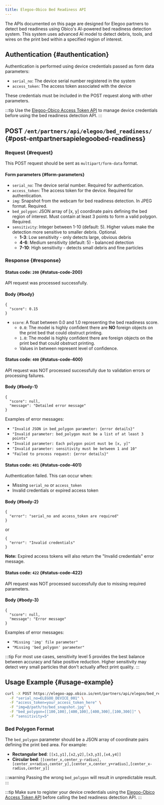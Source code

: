 ```yaml
---
title: Elegoo-Obico Bed Readiness API
---
```


The APIs documented on this page are designed for Elegoo partners to detect bed readiness using Obico's AI-powered bed readiness detection system. This system uses advanced AI model to detect debris, tools, and wires on the print bed within a specified region of interest.


## Authentication {#authentication}

Authentication is performed using device credentials passed as form data parameters:

- `serial_no`: The device serial number registered in the system
- `access_token`: The access token associated with the device

These credentials must be included in the POST request along with other parameters.

:::tip
Use the [Elegoo-Obico Access Token API](./elegoo-obico-access-token.md) to manage device credentials before using the bed readiness detection API.
:::

## POST `/ent/partners/api/elegoo/bed_readiness/` {#post-entpartnersapielegoobed-readiness}

### Request {#request}

This POST request should be sent as `multipart/form-data` format.

#### Form parameters {#form-parameters}

- `serial_no`: The device serial number. Required for authentication.
- `access_token`: The access token for the device. Required for authentication.
- `img`: Snapshot from the webcam for bed readiness detection. In JPEG format. Required.
- `bed_polygon`: JSON array of [x, y] coordinate pairs defining the bed region of interest. Must contain at least 3 points to form a valid polygon. Required.
- `sensitivity`: Integer between 1-10 (default: 5). Higher values make the detection more sensitive to smaller debris. Optional.
  - **1-3**: Low sensitivity - only detects large, obvious debris
  - **4-6**: Medium sensitivity (default: 5) - balanced detection
  - **7-10**: High sensitivity - detects small debris and fine particles

### Response {#response}

#### Status code: `200` {#status-code-200}

API request was processed successfully.

#### Body {#body}

```
{
  "score": 0.15
}
```

- `score`: A float between 0.0 and 1.0 representing the bed readiness score.
  - `0.0`: The model is highly confident there are **NO** foreign objects on the print bed that could obstruct printing.
  - `1.0`: The model is highly confident there are foreign objects on the print bed that could obstruct printing.
  - Values in between represent level of confidence.

#### Status code: `400` {#status-code-400}

API request was NOT processed successfully due to validation errors or processing failures.

#### Body {#body-1}

```
{
  "score": null,
  "message": "Detailed error message"
}
```

Examples of error messages:
- `"Invalid JSON in bed_polygon parameter: {error details}"`
- `"Invalid parameter: bed_polygon must be a list of at least 3 points"`
- `"Invalid parameter: Each polygon point must be [x, y]"`
- `"Invalid parameter: sensitivity must be between 1 and 10"`
- `"Failed to process request: {error details}"`

#### Status code: `401` {#status-code-401}

Authentication failed. This can occur when:
- Missing `serial_no` or `access_token`
- Invalid credentials or expired access token

#### Body {#body-2}

```
{
  "error": "serial_no and access_token are required"
}
```

or

```
{
  "error": "Invalid credentials"
}
```

**Note:** Expired access tokens will also return the "Invalid credentials" error message.

#### Status code: `422` {#status-code-422}

API request was NOT processed successfully due to missing required parameters.

#### Body {#body-3}

```
{
  "score": null,
  "message": "Error message"
}
```

Examples of error messages:
- `"Missing 'img' file parameter"`
- `"Missing 'bed_polygon' parameter"`

:::tip
For most use cases, sensitivity level 5 provides the best balance between accuracy and false positive reduction. Higher sensitivity may detect very small particles that don't actually affect print quality.
:::

## Usage Example {#usage-example}

```bash
curl -X POST https://elegoo-app.obico.io/ent/partners/api/elegoo/bed_readiness/ \
  -F "serial_no=ELEGOO_DEVICE_001" \
  -F "access_token=your_access_token_here" \
  -F "img=@/path/to/bed_snapshot.jpg" \
  -F "bed_polygon=[[100,100],[400,100],[400,300],[100,300]]" \
  -F "sensitivity=5"
```

### Bed Polygon Format
The `bed_polygon` parameter should be a JSON array of coordinate pairs defining the print bed area. For example:
- **Rectangular bed**: `[[x1,y1],[x2,y2],[x3,y3],[x4,y4]]`
- **Circular bed**: `[[center_x,center_y-radius],[center_x+radius,center_y],[center_x,center_y+radius],[center_x-radius,center_y]]`

:::warning
Passing the wrong `bed_polygon` will result in unpredictable result.
:::

:::tip
Make sure to register your device credentials using the [Elegoo-Obico Access Token API](./elegoo-obico-access-token.md) before calling the bed readiness detection API.
:::
